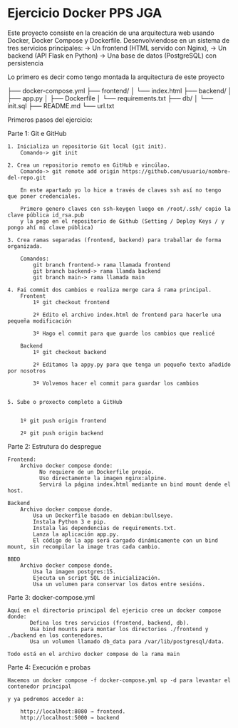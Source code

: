 # Ejercicio Docker PPS JGA


Este proyecto consiste en la creación de una arquitectura web usando Docker, Docker Compose y Dockerfile. Desenvolviendose en un sistema de tres servicios principales:
	-> Un frontend (HTML servido con Nginx), 
	-> Un backend (API Flask en Python) 
	-> Una base de datos (PostgreSQL) con persistencia

Lo primero es decir como tengo montada la arquitectura de este proyecto

├── docker-compose.yml
├── frontend/
│ └── index.html
├── backend/
│ ├── app.py
│ ├── Dockerfile
│ └── requirements.txt
├── db/
│ └── init.sql
├── README.md
└── url.txt

Primeros pasos del ejercicio:


Parte 1: Git e GitHub

	1. Inicializa un repositorio Git local (git init).
		Comando-> git init 

	2. Crea un repositorio remoto en GitHub e vincúlao.
		Comando-> git remote add origin https://github.com/usuario/nombre-del-repo.git

		En este apartado yo lo hice a través de claves ssh así no tengo que poner credenciales. 
		
		Primero genero claves con ssh-keygen luego en /root/.ssh/ copio la clave pública id_rsa.pub 
		y la pego en el repositorio de Github (Setting / Deploy Keys / y pongo ahí mi clave pública)
	
	3. Crea ramas separadas (frontend, backend) para traballar de forma organizada.

		Comandos:
			git branch frontend-> rama llamada frontend
			git branch backend-> rama llamda backend
			git branch main-> rama llamada main
	
	4. Fai commit dos cambios e realiza merge cara á rama principal.
		Frontent
			1º git checkout frontend

			2º Edito el archivo index.html de frontend para hacerle una pequeña modificación
			
			3º Hago el commit para que guarde los cambios que realicé
		
		Backend
			1º git checkout backend
		
			2º Editamos la appy.py para que tenga un pequeño texto añadido por nosotros

			3º Volvemos hacer el commit para guardar los cambios

		
	5. Sube o proxecto completo a GitHub

	
		1º git push origin frontend 
			
		2º git push origin backend

	


Parte 2: Estrutura do despregue

	Frontend:
		Archivo docker compose donde:
			  No requiere de un Dockerfile propio.
			  Uso directamente la imagen nginx:alpine.
			  Servirá la página index.html mediante un bind mount dende el host.

	Backend
		Archivo docker compose donde.
			Usa un Dockerfile basado en debian:bullseye.
			Instala Python 3 e pip.
			Instala las dependencias de requirements.txt.   
			Lanza la aplicación app.py.
			El código de la app será cargado dinámicamente con un bind mount, sin recompilar la image tras cada cambio.

	BBDD
		Archivo docker compose donde.
			Usa la imagen postgres:15.
			Ejecuta un script SQL de inicialización.
			Usa un volumen para conservar los datos entre sesións.


Parte 3: docker-compose.yml

	Aquí en el directorio principal del ejericio creo un docker compose donde:
		   Defina los tres servicios (frontend, backend, db).
		   Usa bind mounts para montar los directorios ./frontend y ./backend en los contenedores.   
		   Usa un volumen llamado db_data para /var/lib/postgresql/data.
	
	Todo está en el archivo docker compose de la rama main

Parte 4: Execución e probas

	Hacemos un docker compose -f docker-compose.yml up -d para levantar el contenedor principal
	
	y ya podremos acceder a:
		
		http://localhost:8080 → frontend.
		http://localhost:5000 → backend 

